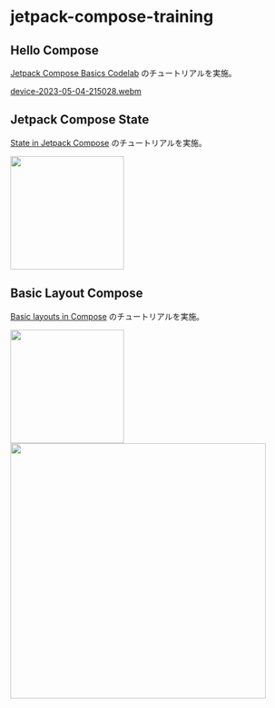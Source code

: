 # jetpack-compose-training

## Hello Compose

[Jetpack Compose Basics Codelab](https://github.com/googlecodelabs/android-compose-codelabs/tree/main/BasicsCodelab) のチュートリアルを実施。  

[device-2023-05-04-215028.webm](https://user-images.githubusercontent.com/4818667/236212524-1a91ef51-e6ce-4d87-97ed-c849a80ebc98.webm)

## Jetpack Compose State

[State in Jetpack Compose](https://developer.android.com/codelabs/jetpack-compose-state#0) のチュートリアルを実施。

<img src="https://developer.android.com/static/codelabs/jetpack-compose-state/img/775940a48311302b_1440.png" width = "200px">

## Basic Layout Compose

[Basic layouts in Compose](https://developer.android.com/codelabs/jetpack-compose-layouts#0) のチュートリアルを実施。

<img src="https://developer.android.com/static/codelabs/jetpack-compose-layouts/img/layouts1_1440.png" width = "200px"> <img src="https://developer.android.com/static/codelabs/jetpack-compose-layouts/img/layouts2_1440.png" width = "450px">


